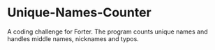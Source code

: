 # Unique-Names-Counter
A coding challenge for Forter. The program counts unique names and handles middle names, nicknames and typos. 
